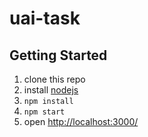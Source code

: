 # uai-task

## Getting Started

1. clone this repo
2. install [nodejs](https://nodejs.org/en/)
3. `npm install`
4. `npm start` 
5. open [http://localhost:3000/](http://localhost:3000/)
